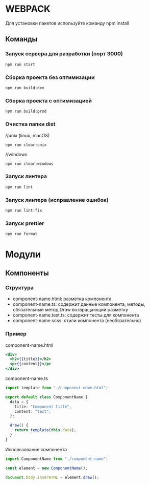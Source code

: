 # WEBPACK

Для установки пакетов используйте команду npm install

## Команды

### Запуск сервера для разработки (порт 3000)

```shell
npm run start
```

### Сборка проекта без оптимизации

```shell
npm run build:dev
```

### Сборка проекта с оптимизацией

```shell
npm run build:prod
```

### Очистка папки dist

//unix (linux, macOS)

```shell
npm run clear:unix
```

//windows

```shell
npm run clear:windows

```

### Запуск линтера

```shell
npm run lint
```

### Запуск линтера (исправление ошибок)

```shell
npm run lint:fix

```

### Запуск prettier

```shell
npm run format

```

# Модули

## Компоненты

### Структура

- component-name.html: разметка компонента
- component-name.ts: содержит данные компонента, методы, обязательный метод Draw возвращающий разметку
- component-name.test.ts: содержит тесты для компонента
- component-name.scss: стили компонента (необязательно)

### Пример

component-name.html

```handlebars
<div>
  <h2>{{title}}</h2>
  <p>{{content}}</p>
</div>
```

component-name.ts

```ts
import template from "./component-name.html";

export default class ComponentName {
  data = {
    title: "Component title",
    content: "text",
  };

  draw() {
    return template(this.data);
  }
}
```

Использование компонента

```ts
import ComponentName from "./component-name";

const element = new ComponentName();

document.body.innerHTML = element.draw();
```
